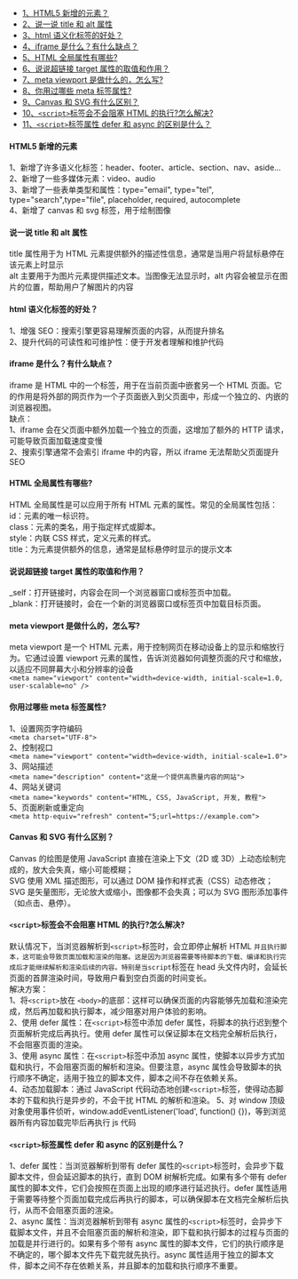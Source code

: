 - [1、HTML5 新增的元素？](#HTML5新增的元素)
- [2、说一说 title 和 alt 属性](#说一说title和alt属性)
- [3、html 语义化标签的好处？](#html语义化标签的好处？)
- [4、iframe 是什么？有什么缺点？](#iframe是什么？有什么缺点？)
- [5、HTML 全局属性有哪些?](#HTML全局属性有哪些?)
- [6、说说超链接 target 属性的取值和作用？](#说说超链接target属性的取值和作用？)
- [7、meta viewport 是做什么的，怎么写?](#metaviewport是做什么的，怎么写?)
- [8、你用过哪些 meta 标签属性?](#你用过哪些meta标签属性?)
- [9、Canvas 和 SVG 有什么区别？](#Canvas和SVG有什么区别？)
- [10、`<script>`标签会不会阻塞 HTML 的执行?怎么解决?](#`<script>`标签会不会阻塞HTML的执行?怎么解决?)
- [11、`<script>`标签属性 defer 和 async 的区别是什么？](#`<script>`标签属性defer和async的区别是什么？)


#### HTML5 新增的元素

1、新增了许多语义化标签：header、footer、article、section、nav、aside...<br>
2、新增了一些多媒体元素：video、audio<br>
3、新增了一些表单类型和属性：type="email", type="tel", type="search",type="file", placeholder, required, autocomplete<br>
4、新增了 canvas 和 svg 标签，用于绘制图像

#### 说一说 title 和 alt 属性

title 属性用于为 HTML 元素提供额外的描述性信息，通常是当用户将鼠标悬停在该元素上时显示<br>
alt 主要用于为图片元素提供描述文本。当图像无法显示时，alt 内容会被显示在图片的位置，帮助用户了解图片的内容

#### html 语义化标签的好处？

1、增强 SEO：搜索引擎更容易理解页面的内容，从而提升排名<br>
2、提升代码的可读性和可维护性：便于开发者理解和维护代码

#### iframe 是什么？有什么缺点？

iframe 是 HTML 中的一个标签，用于在当前页面中嵌套另一个 HTML 页面。它的作用是将外部的网页作为一个子页面嵌入到父页面中，形成一个独立的、内嵌的浏览器视图。<br>
缺点：<br>
1、iframe 会在父页面中额外加载一个独立的页面，这增加了额外的 HTTP 请求，可能导致页面加载速度变慢<br>
2、搜索引擎通常不会索引 iframe 中的内容，所以 iframe 无法帮助父页面提升 SEO

#### HTML 全局属性有哪些?

HTML 全局属性是可以应用于所有 HTML 元素的属性。常见的全局属性包括：<br>
id：元素的唯一标识符。<br>
class：元素的类名，用于指定样式或脚本。<br>
style：内联 CSS 样式，定义元素的样式。<br>
title：为元素提供额外的信息，通常是鼠标悬停时显示的提示文本

#### 说说超链接 target 属性的取值和作用？

\_self：打开链接时，内容会在同一个浏览器窗口或标签页中加载。<br>
\_blank：打开链接时，会在一个新的浏览器窗口或标签页中加载目标页面。

#### meta viewport 是做什么的，怎么写?

meta viewport 是一个 HTML 元素，用于控制网页在移动设备上的显示和缩放行为。它通过设置 viewport 元素的属性，告诉浏览器如何调整页面的尺寸和缩放，以适应不同屏幕大小和分辨率的设备<br>
`<meta name="viewport" content="width=device-width, initial-scale=1.0, user-scalable=no" />`

#### 你用过哪些 meta 标签属性?

1、设置网页字符编码<br>
`<meta charset="UTF-8">`<br>
2、控制视口<br>
`<meta name="viewport" content="width=device-width, initial-scale=1.0">`<br>
3、网站描述<br>
`<meta name="description" content="这是一个提供高质量内容的网站">`<br>
4、网站关键词<br>
`<meta name="keywords" content="HTML, CSS, JavaScript, 开发, 教程">`<br>
5、页面刷新或重定向<br>
`<meta http-equiv="refresh" content="5;url=https://example.com">`

#### Canvas 和 SVG 有什么区别？

Canvas 的绘图是使用 JavaScript 直接在渲染上下文（2D 或 3D）上动态绘制完成的，放大会失真，缩小可能模糊；<br>
SVG 使用 XML 描述图形，可以通过 DOM 操作和样式表（CSS）动态修改；SVG 是矢量图形，无论放大或缩小，图像都不会失真；可以为 SVG 图形添加事件（如点击、悬停）。

#### `<script>`标签会不会阻塞 HTML 的执行?怎么解决?

默认情况下，当浏览器解析到`<script>`标签时，会立即停止解析 HTML `并且执行脚本，这可能会导致页面加载和渲染的阻塞。这是因为浏览器需要等待脚本的下载、编译和执行完成后才能继续解析和渲染后续的内容。特别是当script`标签在 head 头文件内时，会延长页面的首屏渲染时间，导致用户看到空白页面的时间变长。<br>
解决方案：<br>
1、将`<script>`放在 `<body>`的底部：这样可以确保页面的内容能够先加载和渲染完成，然后再加载和执行脚本，减少阻塞对用户体验的影响。<br>
2、使用 defer 属性：在`<script>`标签中添加 defer 属性，将脚本的执行迟到整个页面解析完成后再执行。使用 defer 属性可以保证脚本在文档完全解析后执行，不会阻塞页面的渲染。<br>
3、使用 async 属性：在`<script>`标签中添加 async 属性，使脚本以异步方式加载和执行，不会阻塞页面的解析和渲染。但要注意，async 属性会导致脚本的执行顺序不确定，适用于独立的脚本文件，脚本之间不存在依赖关系。<br>
4、动态加载脚本：通过 JavaScript 代码动态地创建`<script>`标签，使得动态脚本的下载和执行是异步的，不会干扰 HTML 的解析和渲染。
5、对 window 顶级对象使用事件侦听，window.addEventListener('load', function() {})，等到浏览器所有内容加载完毕后再执行 js 代码

#### `<script>`标签属性 defer 和 async 的区别是什么？

1、defer 属性：当浏览器解析到带有 defer 属性的`<script>`标签时，会异步下载脚本文件，但会延迟脚本的执行，直到 DOM 树解析完成。如果有多个带有 defer 属性的脚本文件，它们会按照在页面上出现的顺序进行延迟执行。defer 属性适用于需要等待整个页面加载完成后再执行的脚本，可以确保脚本在文档完全解析后执行，从而不会阻塞页面的渲染。<br>
2、async 属性：当浏览器解析到带有 async 属性的`<script>`标签时，会异步下载脚本文件，并且不会阻塞页面的解析和渲染，即下载和执行脚本的过程与页面的加载是并行进行的。如果有多个带有 async 属性的脚本文件，它们的执行顺序是不确定的，哪个脚本文件先下载完就先执行。async 属性适用于独立的脚本文件，脚本之间不存在依赖关系，并且脚本的加载和执行顺序不重要。

